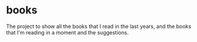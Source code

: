 # books
The project to show all the books that I read in the last years, and the books that I'm reading in a moment and the suggestions.

